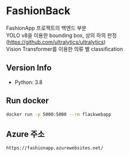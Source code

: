 # FashionBack

FashionApp 프로젝트의 백엔드 부분  
YOLO v8을 이용한 bounding box, 상의 하의 판정 (https://github.com/ultralytics/ultralytics)    
Vision Transformer를 이용한 의류 별 classification 

## Version Info
- Python: 3.8

## Run docker

```sh
docker run -p 5000:5000 --rm flaskwebapp
```

## Azure 주소
```sh
https://fashionapp.azurewebsites.net/
```
